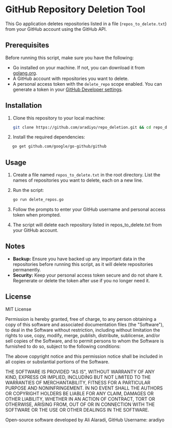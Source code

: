 # GitHub Repository Deletion Tool

This Go application deletes repositories listed in a file (`repos_to_delete.txt`) from your GitHub account using the GitHub API.

## Prerequisites

Before running this script, make sure you have the following:

- Go installed on your machine. If not, you can download it from [golang.org](https://golang.org/dl/).
- A GitHub account with repositories you want to delete.
- A personal access token with the `delete_repo` scope enabled. You can generate a token in your [GitHub Developer settings](https://github.com/settings/tokens).

## Installation

1. Clone this repository to your local machine:

   ```sh
   git clone https://github.com/aradiyo/repo_deletion.git && cd repo_deletion 
   ```

2. Install the required dependencies:

 ```sh
    go get github.com/google/go-github/github
   ```


## Usage

1. Create a file named `repos_to_delete.txt` in the root directory. List the names of repositories you want to delete, each on a new line.

2. Run the script:

   ```sh
   go run delete_repos.go

3. Follow the prompts to enter your GitHub username and personal access token when prompted.

4. The script will delete each repository listed in repos_to_delete.txt from your GitHub account.

## Notes

- **Backup:** Ensure you have backed up any important data in the repositories before running this script, as it will delete repositories permanently.
- **Security:** Keep your personal access token secure and do not share it. Regenerate or delete the token after use if you no longer need it.


## License

MIT License

Permission is hereby granted, free of charge, to any person obtaining a copy of this software and associated documentation files (the "Software"), to deal in the Software without restriction, including without limitation the rights to use, copy, modify, merge, publish, distribute, sublicense, and/or sell copies of the Software, and to permit persons to whom the Software is furnished to do so, subject to the following conditions:

The above copyright notice and this permission notice shall be included in all copies or substantial portions of the Software.

THE SOFTWARE IS PROVIDED "AS IS", WITHOUT WARRANTY OF ANY KIND, EXPRESS OR IMPLIED, INCLUDING BUT NOT LIMITED TO THE WARRANTIES OF MERCHANTABILITY, FITNESS FOR A PARTICULAR PURPOSE AND NONINFRINGEMENT. IN NO EVENT SHALL THE AUTHORS OR COPYRIGHT HOLDERS BE LIABLE FOR ANY CLAIM, DAMAGES OR OTHER LIABILITY, WHETHER IN AN ACTION OF CONTRACT, TORT OR OTHERWISE, ARISING FROM, OUT OF OR IN CONNECTION WITH THE SOFTWARE OR THE USE OR OTHER DEALINGS IN THE SOFTWARE.

Open-source software developed by Ali Alaradi, GitHub Username: aradiyo
